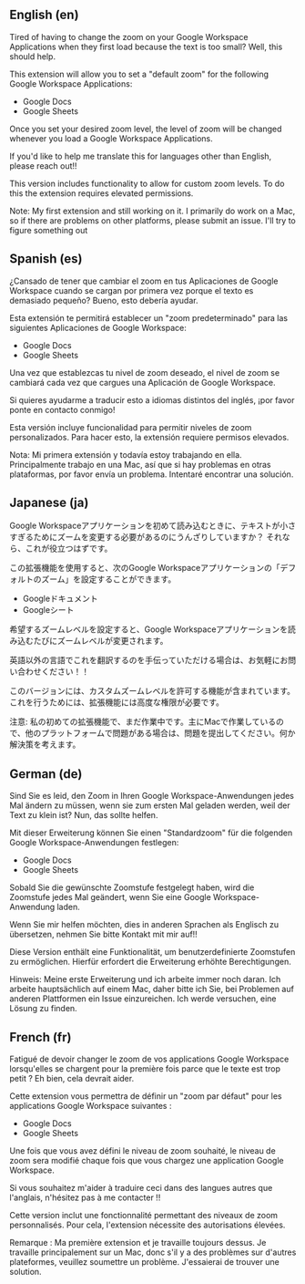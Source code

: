## English (en)

Tired of having to change the zoom on your Google Workspace Applications when they first load because the text is too small? Well, this should help.

This extension will allow you to set a "default zoom" for the following Google Workspace Applications:

- Google Docs
- Google Sheets

Once you set your desired zoom level, the level of zoom will be changed whenever you load a Google Workspace Applications.

If you'd like to help me translate this for languages other than English, please reach out!!

This version includes functionality to allow for custom zoom levels. To do this the extension requires elevated permissions.

Note: My first extension and still working on it. I primarily do work on a Mac, so if there are problems on other platforms, please submit an issue. I'll try to figure something out

## Spanish (es)

¿Cansado de tener que cambiar el zoom en tus Aplicaciones de Google Workspace cuando se cargan por primera vez porque el texto es demasiado pequeño? Bueno, esto debería ayudar.

Esta extensión te permitirá establecer un "zoom predeterminado" para las siguientes Aplicaciones de Google Workspace:

- Google Docs
- Google Sheets

Una vez que establezcas tu nivel de zoom deseado, el nivel de zoom se cambiará cada vez que cargues una Aplicación de Google Workspace.

Si quieres ayudarme a traducir esto a idiomas distintos del inglés, ¡por favor ponte en contacto conmigo!

Esta versión incluye funcionalidad para permitir niveles de zoom personalizados. Para hacer esto, la extensión requiere permisos elevados.

Nota: Mi primera extensión y todavía estoy trabajando en ella. Principalmente trabajo en una Mac, así que si hay problemas en otras plataformas, por favor envía un problema. Intentaré encontrar una solución.

## Japanese (ja)

Google Workspaceアプリケーションを初めて読み込むときに、テキストが小さすぎるためにズームを変更する必要があるのにうんざりしていますか？ それなら、これが役立つはずです。

この拡張機能を使用すると、次のGoogle Workspaceアプリケーションの「デフォルトのズーム」を設定することができます。

- Googleドキュメント
- Googleシート

希望するズームレベルを設定すると、Google Workspaceアプリケーションを読み込むたびにズームレベルが変更されます。

英語以外の言語でこれを翻訳するのを手伝っていただける場合は、お気軽にお問い合わせください！！

このバージョンには、カスタムズームレベルを許可する機能が含まれています。これを行うためには、拡張機能には高度な権限が必要です。

注意: 私の初めての拡張機能で、まだ作業中です。主にMacで作業しているので、他のプラットフォームで問題がある場合は、問題を提出してください。何か解決策を考えます。

## German (de)

Sind Sie es leid, den Zoom in Ihren Google Workspace-Anwendungen jedes Mal ändern zu müssen, wenn sie zum ersten Mal geladen werden, weil der Text zu klein ist? Nun, das sollte helfen.

Mit dieser Erweiterung können Sie einen "Standardzoom" für die folgenden Google Workspace-Anwendungen festlegen:

- Google Docs
- Google Sheets

Sobald Sie die gewünschte Zoomstufe festgelegt haben, wird die Zoomstufe jedes Mal geändert, wenn Sie eine Google Workspace-Anwendung laden.

Wenn Sie mir helfen möchten, dies in anderen Sprachen als Englisch zu übersetzen, nehmen Sie bitte Kontakt mit mir auf!!

Diese Version enthält eine Funktionalität, um benutzerdefinierte Zoomstufen zu ermöglichen. Hierfür erfordert die Erweiterung erhöhte Berechtigungen.

Hinweis: Meine erste Erweiterung und ich arbeite immer noch daran. Ich arbeite hauptsächlich auf einem Mac, daher bitte ich Sie, bei Problemen auf anderen Plattformen ein Issue einzureichen. Ich werde versuchen, eine Lösung zu finden.

## French (fr)

Fatigué de devoir changer le zoom de vos applications Google Workspace lorsqu'elles se chargent pour la première fois parce que le texte est trop petit ? Eh bien,
cela devrait aider.

Cette extension vous permettra de définir un "zoom par défaut" pour les applications Google Workspace suivantes :

- Google Docs
- Google Sheets

Une fois que vous avez défini le niveau de zoom souhaité, le niveau de zoom sera modifié chaque fois que vous chargez une application Google Workspace.

Si vous souhaitez m'aider à traduire ceci dans des langues autres que l'anglais, n'hésitez pas à me contacter !!

Cette version inclut une fonctionnalité permettant des niveaux de zoom personnalisés. Pour cela, l'extension nécessite des autorisations élevées.

Remarque : Ma première extension et je travaille toujours dessus. Je travaille principalement sur un Mac, donc s'il y a des problèmes sur d'autres plateformes, veuillez soumettre un problème. J'essaierai de trouver une solution.